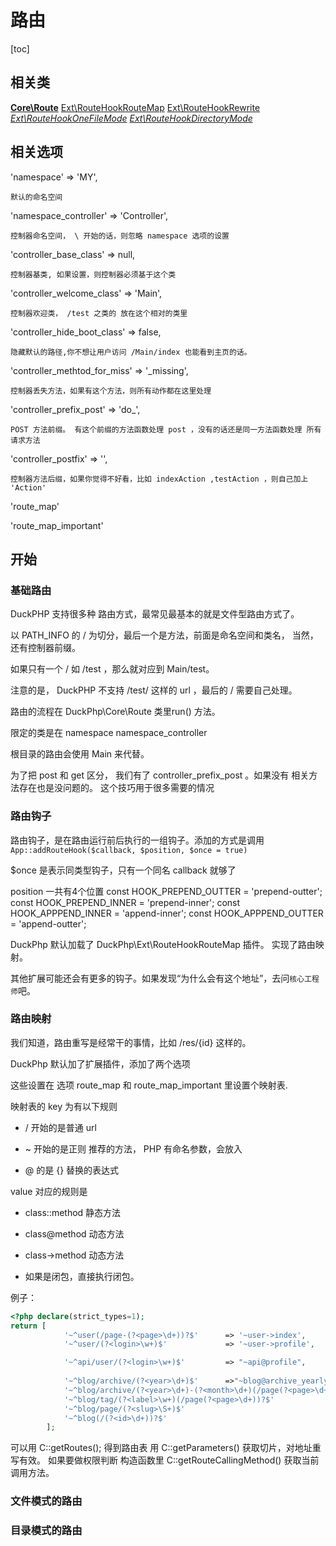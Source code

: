 # 路由
[toc]
## 相关类

**[Core\\Route](ref/Core-Route.md)**
[Ext\\RouteHookRouteMap](ref/Ext-RouteHookRouteMap.md)
[Ext\\RouteHookRewrite](ref/Ext-RouteHookRewrite.md)
*[Ext\\RouteHookOneFileMode](ref/Ext-RouteHookOneFileMode.md)*
*[Ext\\RouteHookDirectoryMode](ref/RouteHookDirectoryMode.md)*
## 相关选项
'namespace' => 'MY',

	默认的命名空间
'namespace_controller' => 'Controller',

	控制器命名空间， \ 开始的话，则忽略 namespace 选项的设置
'controller_base_class' => null,

	控制器基类, 如果设置，则控制器必须基于这个类
'controller_welcome_class' => 'Main',

	控制器欢迎类， /test 之类的 放在这个相对的类里
'controller_hide_boot_class' => false,

	隐藏默认的路径,你不想让用户访问 /Main/index 也能看到主页的话。
'controller_methtod_for_miss' => '_missing',

	控制器丢失方法，如果有这个方法，则所有动作都在这里处理
'controller_prefix_post' => 'do_',

	POST 方法前缀。 有这个前缀的方法函数处理 post ，没有的话还是同一方法函数处理 所有请求方法
'controller_postfix' => '',

	控制器方法后缀，如果你觉得不好看，比如 indexAction ,testAction ，则自己加上 'Action'

'route_map'



'route_map_important'



## 开始

###  基础路由

DuckPHP 支持很多种 路由方式，最常见最基本的就是文件型路由方式了。

以 PATH_INFO 的 / 为切分，最后一个是方法，前面是命名空间和类名， 当然，还有控制器前缀。

如果只有一个 / 如 /test ，那么就对应到 Main/test。

注意的是，  DuckPHP 不支持 /test/  这样的 url ，最后的 / 需要自己处理。


路由的流程在 DuckPhp\Core\Route 类里run() 方法。

限定的类是在  namespace namespace_controller

根目录的路由会使用 Main 来代替。

为了把 post 和 get 区分， 我们有了 controller_prefix_post 。如果没有 相关方法存在也是没问题的。 这个技巧用于很多需要的情况

### 路由钩子

路由钩子，是在路由运行前后执行的一组钩子。添加的方式是调用 `App::addRouteHook($callback, $position, $once = true)`

$once 是表示同类型钩子，只有一个同名 callback 就够了

position 一共有4个位置
    const HOOK_PREPEND_OUTTER = 'prepend-outter';
    const HOOK_PREPEND_INNER = 'prepend-inner';
    const HOOK_APPPEND_INNER = 'append-inner';
    const HOOK_APPPEND_OUTTER = 'append-outter';

DuckPhp 默认加载了 DuckPhp\\Ext\\RouteHookRouteMap 插件。 实现了路由映射。

其他扩展可能还会有更多的钩子。如果发现“为什么会有这个地址”，去问`核心工程师`吧。

### 路由映射

我们知道，路由重写是经常干的事情，比如  /res/{id} 这样的。

DuckPhp 默认加了扩展插件，添加了两个选项

这些设置在 选项 route_map 和 route_map_important 里设置个映射表.

映射表的 key 为有以下规则

- / 开始的是普通 url

- ~ 开始的是正则 推荐的方法， PHP 有命名参数，会放入

- @ 的是 {} 替换的表达式

value 对应的规则是

- class::method 静态方法

- class@method 动态方法

- class->method 动态方法

- 如果是闭包，直接执行闭包。

例子：

```PHP
<?php declare(strict_types=1);
return [
            '~^user(/page-(?<page>\d+))?$'      => '~user->index',
            '~^user/(?<login>\w+)$'             => '~user->profile',

            '~^api/user/(?<login>\w+)$'         => "~api@profile",
            
            '~^blog/archive/(?<year>\d+)$'      =>"~blog@archive_yearly",
            '~^blog/archive/(?<year>\d+)-(?<month>\d+)(/page(?<page>\d+))?$'    =>"~blog@archive_monthly",
            '~^blog/tag/(?<label>\w+)(/page(?<page>\d+))?$'                     =>"~blog@tag",
            '~^blog/page/(?<slug>\S+)$'                                         =>"~blog@post",
            '~^blog(/(?<id>\d+))?$'                                              =>"~blog@index",
        ];

```

可以用 C::getRoutes();  得到路由表
用 C::getParameters() 获取切片，对地址重写有效。
如果要做权限判断 构造函数里 C::getRouteCallingMethod() 获取当前调用方法。

### 文件模式的路由

### 目录模式的路由
